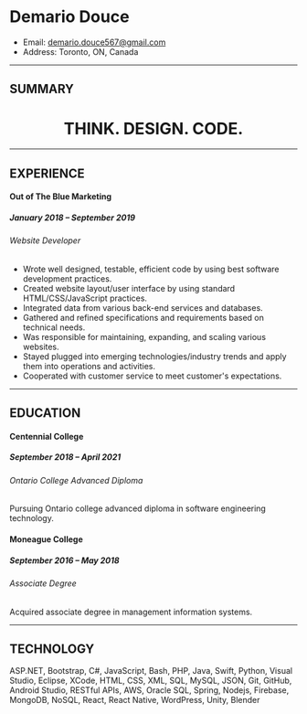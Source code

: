 # Demario Douce

- Email: demario.douce567@gmail.com
- Address: Toronto, ON, Canada

---

## SUMMARY

<h1 align="center">THINK. DESIGN. CODE.</h1>

---

## EXPERIENCE

#### Out of The Blue Marketing

##### January 2018 – September 2019

###### Website Developer

- Wrote well designed, testable, efficient code by using best software development practices.
- Created website layout/user interface by using standard HTML/CSS/JavaScript practices.
- Integrated data from various back-end services and databases.
- Gathered and refined specifications and requirements based on technical needs.
- Was responsible for maintaining, expanding, and scaling various websites.
- Stayed plugged into emerging technologies/industry trends and apply them into operations and activities.
- Cooperated with customer service to meet customer's expectations.

---

## EDUCATION

#### Centennial College

##### September 2018 – April 2021

###### Ontario College Advanced Diploma

Pursuing Ontario college advanced diploma in software engineering technology.

#### Moneague College

##### September 2016 – May 2018

###### Associate Degree

Acquired associate degree in management information systems.

---

## TECHNOLOGY

ASP.NET, Bootstrap, C#, JavaScript, Bash, PHP, Java, Swift, Python, Visual Studio, Eclipse, XCode, HTML, CSS, XML, SQL, MySQL, JSON, Git, GitHub, Android Studio, RESTful APIs, AWS, Oracle SQL, Spring, Nodejs, Firebase, MongoDB, NoSQL, React, React Native, WordPress, Unity, Blender
